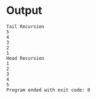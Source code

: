 # Output
```
Tail Recursion 
5
4
3
2
1
Head Recursion 
1
2
3
4
5
Program ended with exit code: 0
```

